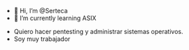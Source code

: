 - 👋 Hi, I’m @Serteca
- 🌱 I’m currently learning ASIX

<!---
Serteca/Serteca is a ✨ special ✨ repository because its `README.md` (this file) appears on your GitHub profile.
You can click the Preview link to take a look at your changes.
--->

- Quiero hacer pentesting y administrar sistemas operativos.
- Soy muy trabajador

